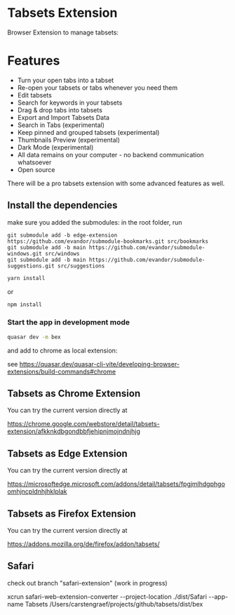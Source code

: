 # Tabsets Extension

Browser Extension to manage tabsets:

# Features

* Turn your open tabs into a tabset
* Re-open your tabsets or tabs whenever you need them
* Edit tabsets
* Search for keywords in your tabsets
* Drag & drop tabs into tabsets
* Export and Import Tabsets Data
* Search in Tabs (experimental)
* Keep pinned and grouped tabsets (experimental)
* Thumbnails Preview (experimental)
* Dark Mode (experimental)
* All data remains on your computer - no backend communication whatsoever
* Open source

There will be a pro tabsets extension with some advanced features as well.

## Install the dependencies

make sure you added the submodules: in the root folder, run

```
git submodule add -b edge-extension https://github.com/evandor/submodule-bookmarks.git src/bookmarks
git submodule add -b main https://github.com/evandor/submodule-windows.git src/windows
git submodule add -b main https://github.com/evandor/submodule-suggestions.git src/suggestions
```

```bash
yarn install
```
or
```bash
npm install
```

### Start the app in development mode
```bash
quasar dev -m bex
```

and add to chrome as local extension:

see https://quasar.dev/quasar-cli-vite/developing-browser-extensions/build-commands#chrome

## Tabsets as Chrome Extension

You can try the current version directly at

https://chrome.google.com/webstore/detail/tabsets-extension/afkknkdbgondbbfjehipnjmojndnjhjg

## Tabsets as Edge Extension

You can try the current version directly at

https://microsoftedge.microsoft.com/addons/detail/tabsets/fpgjmlhdgphgoomhjncpldnhjhklplak

## Tabsets as Firefox Extension

You can try the current version directly at

https://addons.mozilla.org/de/firefox/addon/tabsets/

## Safari

check out branch "safari-extension" (work in progress)

xcrun safari-web-extension-converter --project-location ./dist/Safari --app-name Tabsets /Users/carstengraef/projects/github/tabsets/dist/bex
